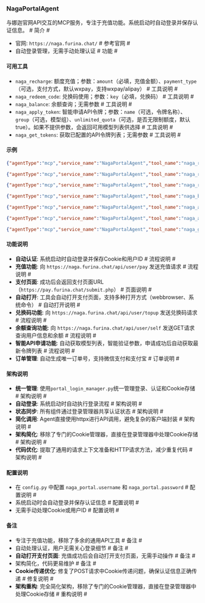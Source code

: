 ### NagaPortalAgent

与娜迦官网API交互的MCP服务，专注于充值功能。系统启动时自动登录并保存认证信息。  # 简介 #

- 官网: `https://naga.furina.chat/`  # 参考官网 #
- 自动登录管理，无需手动处理认证  # 功能 #

#### 可用工具
- `naga_recharge`: 额度充值；参数：`amount`（必填，充值金额）、`payment_type`（可选，支付方式，默认wxpay，支持wxpay/alipay）  # 工具说明 #
- `naga_redeem_code`: 兑换码使用；参数：`key`（必填，兑换码）  # 工具说明 #
- `naga_balance`: 余额查询；无需参数  # 工具说明 #
- `naga_apply_token`: 智能申请API令牌；参数：`name`（可选，令牌名称）、`group`（可选，模型组）、`unlimited_quota`（可选，是否无限制额度，默认true）。如果不提供参数，会返回可用模型列表供选择  # 工具说明 #
- `naga_get_tokens`: 获取已配置的API令牌列表；无需参数  # 工具说明 #

#### 示例
```json
{"agentType":"mcp","service_name":"NagaPortalAgent","tool_name":"naga_recharge","amount":"11.00","payment_type":"wxpay"}
```
```json
{"agentType":"mcp","service_name":"NagaPortalAgent","tool_name":"naga_recharge","amount":"50.00","payment_type":"alipay"}
```
```json
{"agentType":"mcp","service_name":"NagaPortalAgent","tool_name":"naga_redeem_code","key":"aaaa"}
```
```json
{"agentType":"mcp","service_name":"NagaPortalAgent","tool_name":"naga_balance"}
```
```json
{"agentType":"mcp","service_name":"NagaPortalAgent","tool_name":"naga_apply_token"}
```
```json
{"agentType":"mcp","service_name":"NagaPortalAgent","tool_name":"naga_apply_token","name":"my_deepseek_token","group":"deepseek","unlimited_quota":true}
```
```json
{"agentType":"mcp","service_name":"NagaPortalAgent","tool_name":"naga_get_tokens"}
```

#### 功能说明
- **自动认证**: 系统启动时自动登录并保存Cookie和用户ID  # 流程说明 #
- **充值功能**: 向 `https://naga.furina.chat/api/user/pay` 发送充值请求  # 流程说明 #
- **支付页面**: 成功后会返回支付页面URL（`https://pay.furina.chat/submit.php`）  # 页面说明 #
- **自动打开**: 工具会自动打开支付页面，支持多种打开方式（webbrowser、系统命令）  # 自动打开说明 #
- **兑换码功能**: 向 `https://naga.furina.chat/api/user/topup` 发送兑换码请求  # 流程说明 #
- **余额查询功能**: 向 `https://naga.furina.chat/api/user/self` 发送GET请求查询用户信息和余额  # 流程说明 #
- **智能API申请功能**: 自动获取模型列表，智能验证参数，申请成功后自动获取最新令牌列表  # 流程说明 #
- **订单管理**: 自动生成唯一订单号，支持微信支付和支付宝  # 订单说明 #

#### 架构说明
- **统一管理**: 使用`portal_login_manager.py`统一管理登录、认证和Cookie存储  # 架构说明 #
- **自动登录**: 系统启动时自动执行登录流程  # 架构说明 #
- **状态同步**: 所有组件通过登录管理器共享认证状态  # 架构说明 #
- **简化调用**: Agent直接使用httpx进行API调用，避免复杂的客户端封装  # 架构说明 #
- **架构简化**: 移除了专门的Cookie管理器，直接在登录管理器中处理Cookie存储  # 架构说明 #
- **代码优化**: 提取了通用的请求上下文准备和HTTP请求方法，减少重复代码  # 架构说明 #

#### 配置说明
- 在 `config.py` 中配置 `naga_portal.username` 和 `naga_portal.password`  # 配置说明 #
- 系统启动时会自动登录并保存认证信息  # 配置说明 #
- 无需手动处理Cookie或用户ID  # 配置说明 #

#### 备注
- 专注于充值功能，移除了多余的通用API工具  # 备注 #
- 自动处理认证，用户无需关心登录细节  # 备注 #
- **自动打开支付页面**: 充值成功后会自动打开支付页面，无需手动操作  # 备注 #
- 架构简化，代码更易维护  # 备注 #
- **Cookie传递优化**: 修复了POST请求中Cookie传递问题，确保认证信息正确传递  # 修复说明 #
- **架构重构**: 完全简化架构，移除了专门的Cookie管理器，直接在登录管理器中处理Cookie存储  # 重构说明 #


